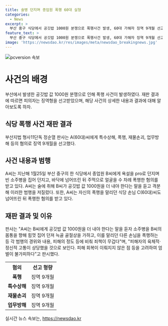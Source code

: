 ```yaml
---
title: 술병 던지며 종업원 폭행 60대 실형
categories:
  - News
excerpt: >
  부산 중구 식당에서 공깃밥 1000원 분쟁으로 폭행사건 발생, 60대 가해자 징역 9개월 선고. 가해자는 식당 종업원과 손님을 폭행, 소주병 던지고 늑골 골절 등 상해 유발. 정순열 판사는 피해자의 고통과 회복 불능 고려해 엄벌 필요 판시. A씨의 죄책은 무겁다고 판사 평가. (출처: 부산지법 형사11단독)
feature_text: >
  부산 중구 식당에서 공깃밥 1000원 분쟁으로 폭행사건 발생, 60대 가해자 징역 9개월 선고. 가해자는 식당 종업원과 손님을 폭행, 소주병 던지고 늑골 골절 등 상해 유발. 정순열 판사는 피해자의 고통과 회복 불능 고려해 엄벌 필요 판시. A씨의 죄책은 무겁다고 판사 평가. (출처: 부산지법 형사11단독)
image: 'https://newsdao.kr/res/images/meta/newsdao_breakingnews.jpg'
---
```


<p><img src="https://newsdao.kr/res/images/meta/newsdao_breakingnews.jpg" alt="pcversion 속보" /></p>

<h1>사건의 배경</h1>

<p data-ke-size="size16">부산에서 발생한 공깃밥 값 1000원 분쟁으로 인해 폭행 사건이 발생하였다. 재판 결과에 따르면 피의자는 징역형을 선고받았으며, 해당 사건의 상세한 내용과 결과에 대해 알아보도록 하자.</p>

<h2 data-ke-size="size26">식당 폭행 사건 재판 결과</h2>

<p data-ke-size="size16">부산지법 형사11단독 정순열 판사는 A(60대)씨에게 특수상해, 폭행, 재물손괴, 업무방해 등의 혐의로 징역 9개월을 선고했다.</p>

<h2 data-ke-size="size26">사건 내용과 범행</h2>

<p data-ke-size="size16">A씨는 지난해 1월25일 부산 중구의 한 식당에서 종업원 B씨에게 욕설을 pro로 던지며 빈 소주병을 집어 던지고, 바닥에 넘어뜨린 뒤 주먹으로 얼굴을 수 차례 폭행한 혐의를 받고 있다. A씨는 술에 취해 B씨가 공깃밥 값 1000원을 더 내야 한다는 말을 듣고 격분해 이러한 범행을 저질렀다. 또한, A씨는 자신의 폭행을 말리던 식당 손님 C(60대)씨도 넘어뜨린 뒤 폭행한 혐의를 받고 있다.</p>

<h2 data-ke-size="size26">재판 결과 및 이유</h2>

<p data-ke-size="size16">판사는 "A씨는 B씨에게 공깃밥 값 1000원을 더 내야 한다는 말을 듣자 소주병을 B씨의 몸통을 향해 힘껏 집어 던져 늑골 골절상을 가하고, 이를 말리던 다른 손님을 폭행하는 등 각 범행의 경위와 내용, 피해의 정도 등에 비춰 죄책이 무겁다"며, "피해자의 육체적·정신적 고통이 상당했을 것으로 보인다. 피해 회복이 이뤄지지 않은 점 등을 고려하여 엄벌이 불가피하다"고 판시했다.</p>

<table>
    <tr>
        <th>혐의</th>
        <th>선고 형량</th>
    </tr>
    <tr>
        <td style="text-align: center; height: 17px;"><b>폭행</b></td>
        <td style="text-align: center; height: 17px;">징역 9개월</td>
    </tr>
    <tr>
        <td style="text-align: center; height: 17px;"><b>특수상해</b></td>
        <td style="text-align: center; height: 17px;">징역 9개월</td>
    </tr>
    <tr>
        <td style="text-align: center; height: 17px;"><b>재물손괴</b></td>
        <td style="text-align: center; height: 17px;">징역 9개월</td>
    </tr>
    <tr>
        <td style="text-align: center; height: 17px;"><b>업무방해</b></td>
        <td style="text-align: center; height: 17px;">징역 9개월</td>
    </tr>
</table>
실시간 뉴스 속보는, <a href="https://newsdao.kr" rel="dofollow">https://newsdao.kr</a>


